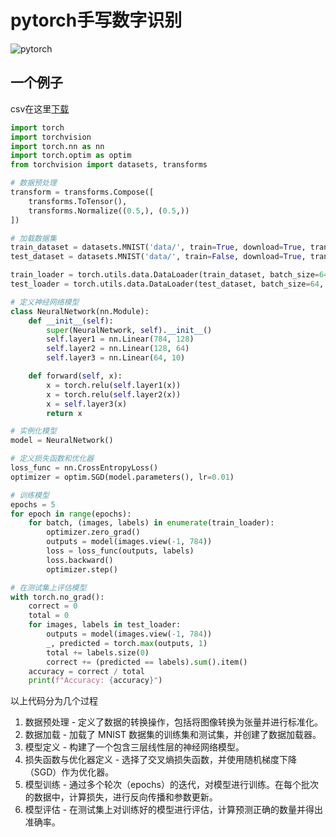 # pytorch手写数字识别

![pytorch](https://venturebeat.com/wp-content/uploads/2019/06/pytorch-e1576624094357.jpg)
<!-- more -->

## 一个例子
csv在这里[下载](https://github.com/npradaschnor/Pima-Indians-Diabetes-Dataset/blob/master/diabetes.csv)
```Python
import torch
import torchvision
import torch.nn as nn
import torch.optim as optim
from torchvision import datasets, transforms

# 数据预处理
transform = transforms.Compose([
    transforms.ToTensor(),
    transforms.Normalize((0.5,), (0.5,))
])

# 加载数据集
train_dataset = datasets.MNIST('data/', train=True, download=True, transform=transform)
test_dataset = datasets.MNIST('data/', train=False, download=True, transform=transform)

train_loader = torch.utils.data.DataLoader(train_dataset, batch_size=64, shuffle=True)
test_loader = torch.utils.data.DataLoader(test_dataset, batch_size=64, shuffle=False)

# 定义神经网络模型
class NeuralNetwork(nn.Module):
    def __init__(self):
        super(NeuralNetwork, self).__init__()
        self.layer1 = nn.Linear(784, 128)
        self.layer2 = nn.Linear(128, 64)
        self.layer3 = nn.Linear(64, 10)

    def forward(self, x):
        x = torch.relu(self.layer1(x))
        x = torch.relu(self.layer2(x))
        x = self.layer3(x)
        return x

# 实例化模型
model = NeuralNetwork()

# 定义损失函数和优化器
loss_func = nn.CrossEntropyLoss()
optimizer = optim.SGD(model.parameters(), lr=0.01)

# 训练模型
epochs = 5
for epoch in range(epochs):
    for batch, (images, labels) in enumerate(train_loader):
        optimizer.zero_grad()
        outputs = model(images.view(-1, 784))
        loss = loss_func(outputs, labels)
        loss.backward()
        optimizer.step()

# 在测试集上评估模型
with torch.no_grad():
    correct = 0
    total = 0
    for images, labels in test_loader:
        outputs = model(images.view(-1, 784))
        _, predicted = torch.max(outputs, 1)
        total += labels.size(0)
        correct += (predicted == labels).sum().item()
    accuracy = correct / total
    print(f"Accuracy: {accuracy}")
```

以上代码分为几个过程
1. 数据预处理     - 定义了数据的转换操作，包括将图像转换为张量并进行标准化。  
2. 数据加载     - 加载了 MNIST 数据集的训练集和测试集，并创建了数据加载器。  
3. 模型定义     - 构建了一个包含三层线性层的神经网络模型。  
4. 损失函数与优化器定义     - 选择了交叉熵损失函数，并使用随机梯度下降（SGD）作为优化器。  
5. 模型训练     - 通过多个轮次（epochs）的迭代，对模型进行训练。在每个批次的数据中，计算损失，进行反向传播和参数更新。  
6. 模型评估     - 在测试集上对训练好的模型进行评估，计算预测正确的数量并得出准确率。
